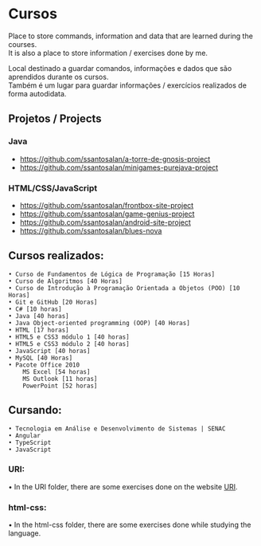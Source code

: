 # Cursos
 <p>Place to store commands, information and data that are learned during the courses.<br>
 It is also a place to store information / exercises done by me.</p>

 <p>Local destinado a guardar comandos, informações e dados que são aprendidos durante os cursos.<br>
 Também é um lugar para guardar informações / exercícios realizados de forma autodidata.</p> 

## Projetos / Projects

### Java 
- https://github.com/ssantosalan/a-torre-de-gnosis-project
- https://github.com/ssantosalan/minigames-purejava-project

### HTML/CSS/JavaScript
- https://github.com/ssantosalan/frontbox-site-project
- https://github.com/ssantosalan/game-genius-project
- https://github.com/ssantosalan/android-site-project
- https://github.com/ssantosalan/blues-nova

## Cursos realizados:

    • Curso de Fundamentos de Lógica de Programação [15 Horas]
    • Curso de Algoritmos [40 Horas]
    • Curso de Introdução à Programação Orientada a Objetos (POO) [10 Horas]
    • Git e GitHub [20 Horas]
    • C# [10 horas]
    • Java [40 horas]
    • Java Object-oriented programming (OOP) [40 Horas]
    • HTML [17 horas]
    • HTML5 e CSS3 módulo 1 [40 horas]
    • HTML5 e CSS3 módulo 2 [40 horas]
    • JavaScript [40 horas]
    • MySQL [40 Horas]
    • Pacote Office 2010 
        MS Excel [54 horas]
        MS Outlook [11 horas]
        PowerPoint [52 horas]

## Cursando: 

    • Tecnologia em Análise e Desenvolvimento de Sistemas | SENAC
    • Angular
    • TypeScript
    • JavaScript
    

### URI:

<p>• In the URI folder, there are some exercises done on the website <a href="https://www.urionlinejudge.com.br">URI</a>.</p>

### html-css:

<p>• In the html-css folder, there are some exercises done while studying the language.</p>
    
